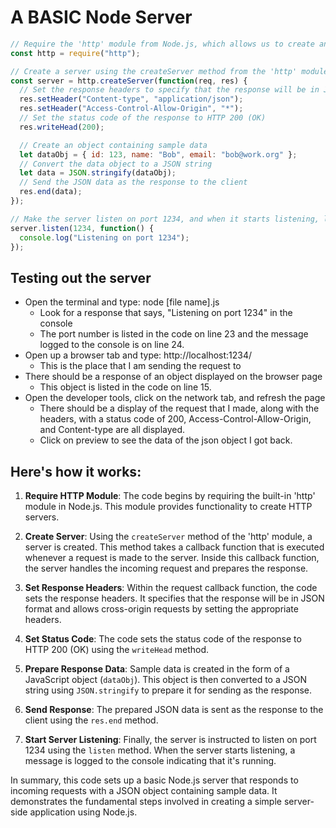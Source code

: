 # A BASIC Node Server
```javascript
// Require the 'http' module from Node.js, which allows us to create an HTTP server
const http = require("http");

// Create a server using the createServer method from the 'http' module
const server = http.createServer(function(req, res) {
  // Set the response headers to specify that the response will be in JSON format and allow cross-origin requests e.g., any browser, any domain, it doesn't matter what the original was allow the data to go there.
  res.setHeader("Content-type", "application/json");
  res.setHeader("Access-Control-Allow-Origin", "*");
  // Set the status code of the response to HTTP 200 (OK)
  res.writeHead(200);

  // Create an object containing sample data
  let dataObj = { id: 123, name: "Bob", email: "bob@work.org" };
  // Convert the data object to a JSON string
  let data = JSON.stringify(dataObj);
  // Send the JSON data as the response to the client
  res.end(data);
});

// Make the server listen on port 1234, and when it starts listening, log a message to the console
server.listen(1234, function() {
  console.log("Listening on port 1234");
});
```

## Testing out the server

- Open the terminal and type: node [file name].js
  - Look for a response that says, "Listening on port 1234" in the console 
  - The port number is listed in the code on line 23 and the message logged to the console is on line 24.
- Open up a browser tab and type: http://localhost:1234/
  - This is the place that I am sending the request to
- There should be a response of an object displayed on the browser page
  - This object is listed in the code on line 15.
- Open the developer tools, click on the network tab, and refresh the page 
  - There should be a display of the request that I made, along with the headers, with a status code of 200, Access-Control-Allow-Origin, and Content-type are all displayed. 
  - Click on preview to see the data of the json object I got back. 

## Here's how it works:

1. **Require HTTP Module**: The code begins by requiring the built-in 'http' module in Node.js. This module provides functionality to create HTTP servers.

2. **Create Server**: Using the `createServer` method of the 'http' module, a server is created. This method takes a callback function that is executed whenever a request is made to the server. Inside this callback function, the server handles the incoming request and prepares the response.

3. **Set Response Headers**: Within the request callback function, the code sets the response headers. It specifies that the response will be in JSON format and allows cross-origin requests by setting the appropriate headers.

4. **Set Status Code**: The code sets the status code of the response to HTTP 200 (OK) using the `writeHead` method.

5. **Prepare Response Data**: Sample data is created in the form of a JavaScript object (`dataObj`). This object is then converted to a JSON string using `JSON.stringify` to prepare it for sending as the response.

6. **Send Response**: The prepared JSON data is sent as the response to the client using the `res.end` method.

7. **Start Server Listening**: Finally, the server is instructed to listen on port 1234 using the `listen` method. When the server starts listening, a message is logged to the console indicating that it's running.

In summary, this code sets up a basic Node.js server that responds to incoming requests with a JSON object containing sample data. It demonstrates the fundamental steps involved in creating a simple server-side application using Node.js.
